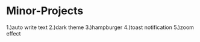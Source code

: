 # Minor-Projects

1.)auto write text
2.)dark theme 
3.)hampburger
4.)toast notification
5.)zoom effect
